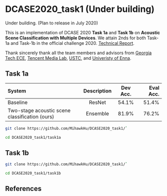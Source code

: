 # DCASE2020_task1 (Under building)


Under building. (Plan to release in July 2020)

This is an implementation of DCASE 2020 **Task 1a** and **Task 1b** on **Acoustic Scene Classification with Multiple Devices**. We attain 2nds for both Task-1a and Task-1b in the official challenge 2020. [Technical Report](http://dcase.community/documents/challenge2020/technical_reports/DCASE2020_Hu_114.pdf).

Thank sincerely thank all the team members and advisors from [Georgia Tech ECE](https://chl.ece.gatech.edu/), [Tencent Media Lab](https://avlab.qq.com/#/index), [USTC](http://staff.ustc.edu.cn/~jundu/), and [Univeristy of Enna](https://www.unikore.it/index.php/it/ingegneria-informatica-persone/docenti-del-corso/itemlist/category/1589-siniscalchi).

## Task 1a


| System      | Description | Dev Acc.     | Eval Acc. |
| :---        |    :----:   |      :----:   |         ---: |
| Baseline      |  ResNet     | 54.1%   | 51.4%|
|   Two-stage acoustic scene classification (ours) | Ensemble        | 81.9%      | 76.2%|


```bash
git clone https://github.com/MihawkHu/DCASE2020_task1/`

cd DCASE2020_task1/task1a
```

## Task 1b

```bash
git clone https://github.com/MihawkHu/DCASE2020_task1/`

cd DCASE2020_task1/task1b
```

## References
